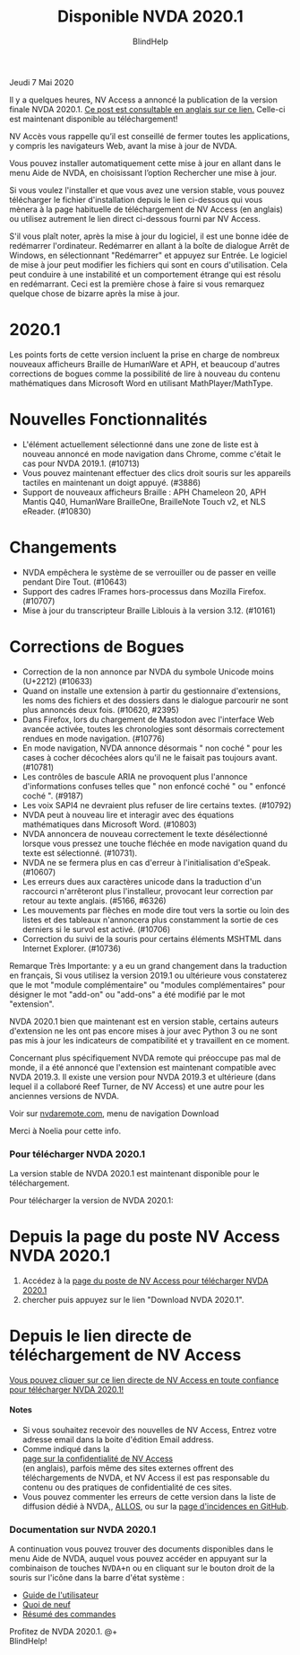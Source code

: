 ﻿---
title: Disponible NVDA 2020.1
layout: post
author: BlindHelp
---

<footer>Jeudi 7 Mai 2020</footer>

Il y a quelques heures, NV Access a annoncé la publication de la version finale NVDA 2020.1. [Ce post est consultable en anglais sur ce lien.](https://www.nvaccess.org/post/nvda-2020-1-released/) Celle-ci est maintenant disponible au téléchargement!    

NV Accès vous rappelle qu’il est conseillé de fermer toutes les applications, y compris les navigateurs Web, avant la mise à jour de NVDA.    

Vous pouvez installer automatiquement cette mise à jour en allant dans le menu Aide de NVDA, en choisissant l’option Rechercher une mise à jour.    

Si vous voulez l'installer et que vous avez une version stable, vous pouvez télécharger le fichier d'installation depuis le lien ci-dessous qui vous mènera à la page habituelle de téléchargement  de NV Access (en anglais) ou utilisez autrement le lien direct ci-dessous fourni par NV Access.    

S'il vous plaît noter, après la mise à jour du logiciel, il est une bonne idée de redémarrer l'ordinateur. Redémarrer en allant à la boîte de dialogue Arrêt de Windows, en sélectionnant "Redémarrer" et appuyez sur Entrée. Le logiciel de mise à jour peut modifier les fichiers qui sont en cours d'utilisation. Cela peut conduire à une instabilité et un comportement étrange qui est résolu en redémarrant. Ceci est la première chose à faire si vous remarquez quelque chose de bizarre après la mise à jour.    

# 2020.1 #

Les points forts de cette version incluent la prise en charge de nombreux nouveaux afficheurs Braille de HumanWare et APH, et beaucoup d'autres corrections de bogues comme la possibilité de lire à nouveau du contenu mathématiques dans Microsoft Word en utilisant MathPlayer/MathType. 

# Nouvelles Fonctionnalités #

* L'élément actuellement sélectionné dans une zone de liste est à nouveau annoncé en mode navigation dans Chrome, comme c'était le cas pour NVDA 2019.1. (#10713) 
* Vous pouvez maintenant effectuer des clics droit souris sur les appareils tactiles en maintenant un doigt appuyé. (#3886) 
* Support de nouveaux afficheurs Braille : APH Chameleon 20, APH Mantis Q40, HumanWare BrailleOne, BrailleNote Touch v2, et NLS eReader. (#10830) 

# Changements #

* NVDA empêchera le système de se verrouiller ou de passer en veille pendant Dire Tout. (#10643) 
* Support des cadres IFrames hors-processus dans Mozilla Firefox. (#10707) 
* Mise à jour du transcripteur Braille Liblouis à la version 3.12. (#10161) 

# Corrections de Bogues #

* Correction de la non annonce par NVDA du symbole Unicode moins (U+2212) (#10633) 
* Quand on installe une extension à partir du gestionnaire d'extensions, les noms des fichiers et des dossiers dans le dialogue parcourir ne sont plus annoncés deux fois. (#10620, #2395) 
* Dans Firefox, lors du chargement de Mastodon avec l'interface Web avancée activée, toutes les chronologies sont désormais correctement rendues en mode navigation. (#10776) 
* En mode navigation, NVDA annonce désormais " non coché " pour les cases à cocher décochées alors qu'il ne le faisait pas toujours avant. (#10781) 
* Les contrôles de bascule ARIA ne provoquent plus l'annonce d'informations confuses telles que " non enfoncé coché " ou " enfoncé coché ". (#9187) 
* Les voix SAPI4 ne devraient plus refuser de lire certains textes. (#10792) 
* NVDA peut à nouveau lire et interagir avec des équations mathématiques dans Microsoft Word. (#10803) 
* NVDA annoncera de nouveau correctement le texte désélectionné lorsque vous pressez une touche fléchée en mode navigation quand du texte est sélectionné. (#10731). 
* NVDA ne se fermera plus en cas d'erreur à l'initialisation d'eSpeak. (#10607) 
* Les erreurs dues aux caractères unicode dans la traduction d'un raccourci n'arrêteront plus l'installeur, provocant leur correction par retour au texte anglais. (#5166, #6326) 
* Les mouvements par flèches en mode dire tout vers la sortie ou loin des listes et des tableaux n'annoncera plus constamment la sortie de ces derniers si le survol est activé. (#10706) 
* Correction du suivi de la souris pour certains éléments MSHTML dans Internet Explorer. (#10736) 

Remarque Très Importante: y a eu un grand changement dans la traduction en français, Si vous utilisez la version 2019.1 ou ultérieure vous constaterez que le mot "module complémentaire" ou "modules complémentaires" pour désigner le mot "add-on" ou "add-ons" a été modifié par le mot "extension".

NVDA 2020.1 bien que maintenant est en version stable, certains auteurs d'extension ne les ont pas encore mises à jour avec Python 3 ou ne sont pas mis à jour les indicateurs de compatibilité et  y travaillent en ce moment.

Concernant plus spécifiquement NVDA remote qui préoccupe pas mal de monde, il a été annoncé  que l'extension est   maintenant compatible avec NVDA 2019.3. Il existe une version pour NVDA 2019.3 et ultérieure (dans lequel il a collaboré Reef Turner, de NV Access) et une autre pour les anciennes versions de NVDA.    

Voir sur [nvdaremote.com](https://nvdaremote.com/),  menu de navigation Download

Merci à Noelia pour cette info.

###  Pour télécharger NVDA 2020.1 ###

La version stable de NVDA  2020.1 est maintenant disponible pour le téléchargement.    

Pour télécharger la version de NVDA 2020.1:    

# Depuis la page du poste NV Access NVDA 2020.1 #

1. Accédez à la [page du poste de NV Access pour télécharger NVDA 2020.1](https://www.nvaccess.org/post/nvda-2020-1-released/)    
2. chercher puis appuyez sur le lien "Download NVDA 2020.1".               

# Depuis le lien directe de téléchargement de NV Access #
  
[Vous pouvez cliquer   sur ce lien directe de NV Access en toute confiance pour télécharger NVDA 2020.1!](https://www.nvaccess.org/files/nvda/releases/2020.1/nvda_2020.1.exe)    

#### Notes ####

* Si vous souhaitez recevoir des nouvelles de NV Access, Entrez votre adresse email dans la boite d'édition Email address.                
* Comme indiqué dans la            
[page sur la confidentialité de NV Access](http://www.nvaccess.org/privacy/)           
(en anglais), parfois même des sites externes offrent des téléchargements de NVDA, et NV Access il est pas responsable du contenu ou des pratiques de confidentialité de ces sites.         
* Vous pouvez commenter les erreurs de cette version dans la liste de diffusion dédié à NVDA,, [ALLOS](mailto:ALLOS@yahoogroupes.fr), ou sur la [page d'incidences en GitHub](https://github.com/nvaccess/nvda/issues).              

### Documentation sur NVDA 2020.1 ###

A continuation vous pouvez trouver des documents disponibles  dans le menu Aide de NVDA, auquel vous pouvez accéder en appuyant sur la combinaison de touches <kbd>NVDA+n</kbd> ou en cliquant sur le bouton droit de la souris sur l'icône dans la barre d'état système :

* [Guide de l'utilisateur](https://blindhelp.github.io/userGuide.html)
* [Quoi de neuf](https://blindhelp.github.io/changes.html)
* [Résumé des commandes](https://blindhelp.github.io/keyCommands.html)

Profitez de NVDA 2020.1. 
@+                     
BlindHelp!                           